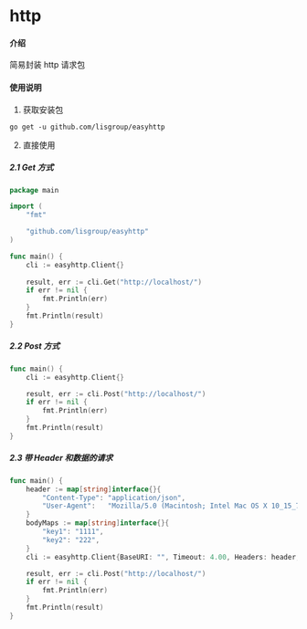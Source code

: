# http

#### 介绍
简易封装 http 请求包

#### 使用说明

1. 获取安装包

`go get -u github.com/lisgroup/easyhttp`

2.  直接使用
##### 2.1 Get 方式
```go
package main

import (
    "fmt"

    "github.com/lisgroup/easyhttp"
)

func main() {
    cli := easyhttp.Client{}
    
    result, err := cli.Get("http://localhost/")
    if err != nil {
        fmt.Println(err)
    }
    fmt.Println(result)
}

```

##### 2.2 Post 方式
```go
func main() {
    cli := easyhttp.Client{}

    result, err := cli.Post("http://localhost/")
    if err != nil {
        fmt.Println(err)
    }
    fmt.Println(result)
}
```

##### 2.3 带 Header 和数据的请求
```go
func main() {
    header := map[string]interface{}{
        "Content-Type": "application/json",
        "User-Agent":   "Mozilla/5.0 (Macintosh; Intel Mac OS X 10_15_7) AppleWebKit/537.36 (KHTML, like Gecko) Chrome/87.0.4280.67 Safari/537.36",
    }
    bodyMaps := map[string]interface{}{
        "key1": "1111",
        "key2": "222",
    }
    cli := easyhttp.Client{BaseURI: "", Timeout: 4.00, Headers: header, BodyMaps: bodyMaps}

    result, err := cli.Post("http://localhost/")
    if err != nil {
        fmt.Println(err)
    }
    fmt.Println(result)
}
```

